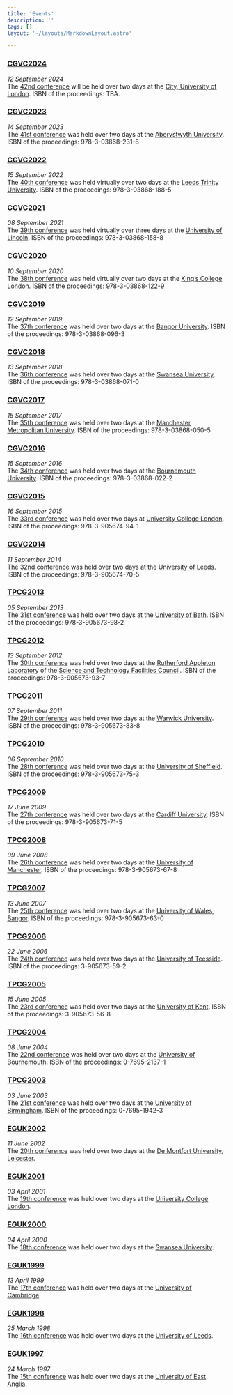 ```yaml
---
title: 'Events'
description: ''
tags: []
layout: '~/layouts/MarkdownLayout.astro'

---
```


### [CGVC2024](events/CGVC2024)
*12 September 2024*\
The [42nd conference](events/CGVC2024) will be held over two days at the [City, University of London](https://www.city.ac.uk/). ISBN of the proceedings: TBA.

### [CGVC2023](events/CGVC2023)
*14 September 2023*\
The [41st conference](events/CGVC2023) was held over two days at the [Aberystwyth University](https://www.aber.ac.uk/en/). ISBN of the proceedings: 978-3-03868-231-8

### [CGVC2022](events/CGVC2022)
*15 September 2022*\
The [40th conference](events/CGVC2022) was held virtually over two days at the [Leeds Trinity University](https://www.leedstrinity.ac.uk/). ISBN of the proceedings: 978-3-03868-188-5

### [CGVC2021](events/CGVC2021)
*08 September 2021*\
The [39th conference](events/CGVC2021) was held virtually over three days at the [University of Lincoln](https://www.lincoln.ac.uk/). ISBN of the proceedings: 978-3-03868-158-8  

### [CGVC2020](events/CGVC2020)
*10 September 2020*\
The [38th conference](events/CGVC2020) was held virtually over two days at the [King’s College London](https://www.kcl.ac.uk/). ISBN of the proceedings: 978-3-03868-122-9 

### [CGVC2019](events/CGVC2019)
*12 September 2019*\
The [37th conference](events/CGVC2019) was held over two days at the [Bangor University](https://www.bangor.ac.uk/). ISBN of the proceedings: 978-3-03868-096-3

### [CGVC2018](events/CGVC2018)
*13 September 2018*\
The [36th conference](events/CGVC2018) was held over two days at the [Swansea University](https://www.swansea.ac.uk/). ISBN of the proceedings: 978-3-03868-071-0 

### [CGVC2017](events/CGVC2017)
*15 September 2017*\
The [35th conference](events/CGVC2017) was held over two days at the [Manchester Metropolitan University](https://www2.mmu.ac.uk/). ISBN of the proceedings: 978-3-03868-050-5

### [CGVC2016](events/CGVC2016)
*15 September 2016*\
The [34th conference](events/CGVC2016) was held over two days at the [Bournemouth University](https://www.bournemouth.ac.uk/). ISBN of the proceedings: 978-3-03868-022-2 

### [CGVC2015](events/CGVC2015)
*16 September 2015*\
The [33rd conference](http://cgvc15.cs.ucl.ac.uk/) was held over two days at [University College London](https://www.ucl.ac.uk/). ISBN of the proceedings: 978-3-905674-94-1

### [CGVC2014](events/CGVC2014)
*11 September 2014*\
The [32nd conference](events/CGVC2014) was held over two days at the [University of Leeds](https://www.leeds.ac.uk/). ISBN of the proceedings: 978-3-905674-70-5 

### [TPCG2013](events/TPCG2013)
*05 September 2013*\
The [31st conference](events/TPCG2013) was held over two days at the [University of Bath](https://www.bath.ac.uk/). ISBN of the proceedings: 978-3-905673-98-2 

### [TPCG2012](events/TPCG2012)
*13 September 2012*\
The [30th conference](events/TPCG2012) was held over two days at the [Rutherford Appleton Laboratory](https://stfc.ukri.org/about-us/where-we-work/rutherford-appleton-laboratory/) of the [Science and Technology Facilities Council](https://stfc.ukri.org/). ISBN of the proceedings: 978-3-905673-93-7 

### [TPCG2011](events/TPCG2011)
*07 September 2011*\
The [29th conference](events/TPCG2011) was held over two days at the [Warwick University](https://warwick.ac.uk/). ISBN of the proceedings: 978-3-905673-83-8 

### [TPCG2010](events/TPCG2010)
*06 September 2010*\
The [28th conference](events/TPCG2010) was held over two days at the [University of Sheffield](https://www.sheffield.ac.uk/). ISBN of the proceedings: 978-3-905673-75-3 

### [TPCG2009](events/TPCG2009)
*17 June 2009*\
The [27th conference](events/TPCG2009) was held over two days at the [Cardiff University](https://www.cardiff.ac.uk/). ISBN of the proceedings: 978-3-905673-71-5 

### [TPCG2008](events/TPCG2008)
*09 June 2008*\
The [26th conference](events/TPCG2008) was held over two days at the [University of Manchester](https://www.manchester.ac.uk/). ISBN of the proceedings: 978-3-905673-67-8 

### [TPCG2007](events/TPCG2007)
*13 June 2007*\
The [25th conference](events/TPCG2007) was held over two days at the [University of Wales, Bangor](https://www.bangor.ac.uk/). ISBN of the proceedings: 978-3-905673-63-0 

### [TPCG2006](events/TPCG2006)
*22 June 2006*\
The [24th conference](events/TPCG2006) was held over two days at the [University of Teesside](https://www.tees.ac.uk/). ISBN of the proceedings: 3-905673-59-2 

### [TPCG2005](events/TPCG2005)
*15 June 2005*\
The [23rd conference](events/TPCG2005) was held over two days at the [University of Kent](https://www.kent.ac.uk/). ISBN of the proceedings: 3-905673-56-8 

### [TPCG2004](events/TPCG2004)
*08 June 2004*\
The [22nd conference](events/TPCG2004) was held over two days at the [University of Bournemouth](https://www.bournemouth.ac.uk/). ISBN of the proceedings: 0-7695-2137-1 

### [TPCG2003](events/TPCG2003)
*03 June 2003*\
The [21st conference](events/TPCG2003) was held over two days at the [University of Birmingham](https://www.birmingham.ac.uk/). ISBN of the proceedings: 0-7695-1942-3 

### [EGUK2002](events/EGUK2002)
*11 June 2002*\
The [20th conference](http://www.eguk.org.uk/DMU02) was held over two days at the [De Montfort University, Leicester](https://www.dmu.ac.uk/home.aspx).

### [EGUK2001](events/EGUK2001)
*03 April 2001*\
The [19th conference](http://www.eguk.org.uk/UCL01) was held over two days at the [University College London](https://www.ucl.ac.uk/). 

### [EGUK2000](events/EGUK2000)
*04 April 2000*\
The [18th conference](http://www.eguk.org.uk/Swansea00) was held over two days at the [Swansea University](https://www.swansea.ac.uk/).

### [EGUK1999](events/EGUK1999)
*13 April 1999*\
The [17th conference](http://www.eguk.org.uk/Camb99) was held over two days at the [University of Cambridge](https://www.cam.ac.uk/).

### [EGUK1998](events/EGUK1998)
*25 March 1998*\
The [16th conference](http://www.eguk.org.uk/Leeds98) was held over two days at the [University of Leeds](https://www.leeds.ac.uk/).

### [EGUK1997](events/EGUK1997)
*24 March 1997*\
The [15th conference](http://www.eguk.org.uk/UEA97) was held over two days at the [University of East Anglia](https://www.uea.ac.uk/).